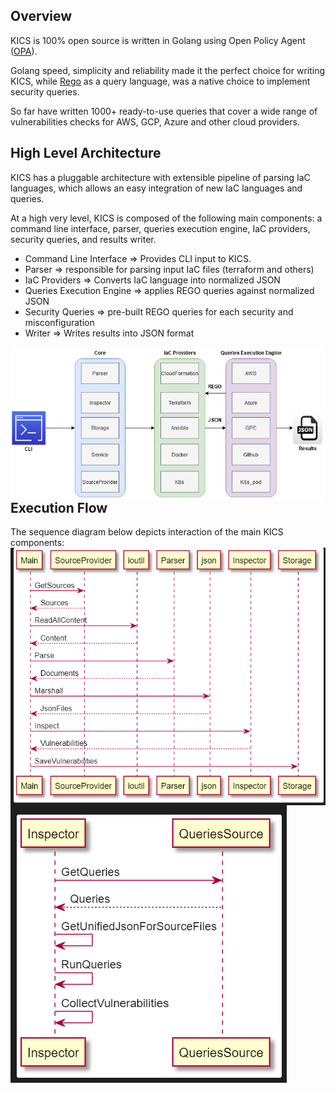 ## Overview

KICS is 100% open source is written in Golang using Open Policy Agent ([OPA](https://www.openpolicyagent.org/)).

Golang speed, simplicity and reliability made it the perfect choice for writing KICS, while [Rego](https://www.openpolicyagent.org/docs/latest/policy-language/) as a query language, was a native choice to implement security queries. 

So far have written 1000+ ready-to-use queries that cover a wide range of vulnerabilities checks for AWS, GCP, Azure and other cloud providers. 

## High Level Architecture

KICS has a pluggable architecture with extensible pipeline of parsing IaC languages, which allows an easy integration of new IaC languages and queries.

At a high very level, KICS is composed of the following main components: a command line interface, parser, queries execution engine,  IaC providers,  security queries, and results writer.

- Command Line Interface => Provides CLI input to KICS.
- Parser => responsible for parsing input IaC files (terraform and others)
- IaC Providers => Converts IaC language into normalized JSON
- Queries Execution Engine => applies REGO queries against normalized JSON
- Security Queries => pre-built REGO queries for each security and misconfiguration
- Writer => Writes results into JSON format

<img src="https://raw.githubusercontent.com/Checkmarx/kics/master/docs/img/arch/high-level-arch.png" align="left">  


## Execution Flow

The sequence diagram below depicts interaction of the main KICS components:  
<img src="https://raw.githubusercontent.com/Checkmarx/kics/master/docs/img/arch/exec-flow-1.png" align="left">  
<img src="https://raw.githubusercontent.com/Checkmarx/kics/master/docs/img/arch/exec-flow-2.png" align="left">
